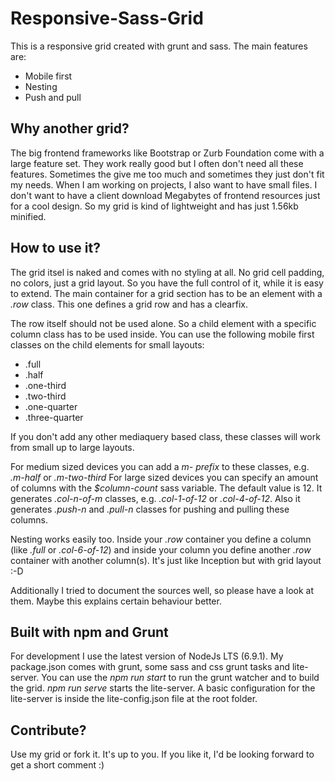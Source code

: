 # Responsive-Sass-Grid
This is a responsive grid created with grunt and sass.
The main features are: 
- Mobile first
- Nesting
- Push and pull

## Why another grid?
The big frontend frameworks like Bootstrap or Zurb Foundation come with a large feature set. They work really good but I often don't need all these features. Sometimes the give me too much and sometimes they just don't fit my needs. When I am working on projects, I also want to have small files. I don't want to have a client download Megabytes of frontend resources just for a cool design. So my grid is kind of lightweight and has just 1.56kb minified.

## How to use it?
The grid itsel is naked and comes with no styling at all. No grid cell padding, no colors, just a grid layout. So you have the full control of it, while it is easy to extend.
The main container for a grid section has to be an element with a *.row* class. This one defines a grid row and has a clearfix.

The row itself should not be used alone. So a child element with a specific column class has to be used inside.
You can use the following mobile first classes on the child elements for small layouts:

- .full
- .half
- .one-third
- .two-third
- .one-quarter
- .three-quarter

If you don't add any other mediaquery based class, these classes will work from small up to large layouts.

For medium sized devices you can add a *m- prefix* to these classes, e.g. *.m-half* or *.m-two-third*
For large sized devices you can specify an amount of columns with the *$column-count* sass variable. The default value is 12.
It generates *.col-n-of-m* classes, e.g. *.col-1-of-12* or *.col-4-of-12*. Also it generates *.push-n* and *.pull-n* classes for pushing and pulling these columns.

Nesting works easily too. Inside your *.row* container you define a column (like *.full* or *.col-6-of-12*) and inside your column you define another *.row* container with another column(s). 
It's just like Inception but with grid layout :-D

Additionally I tried to document the sources well, so please have a look at them. Maybe this explains certain behaviour better.

## Built with npm and Grunt
For development I use the latest version of NodeJs LTS (6.9.1). My package.json comes with grunt, some sass and css grunt tasks and lite-server. You can use the *npm run start* to run the grunt watcher and to build the grid. 
*npm run serve* starts the lite-server. A basic configuration for the lite-server is inside the lite-config.json file at the root folder.

## Contribute?
Use my grid or fork it. It's up to you. If you like it, I'd be looking forward to get a short comment :)
